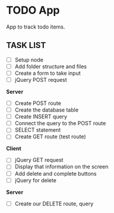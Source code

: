 # TODO App
App to track todo items.

## TASK LIST
- [ ] Setup node
- [ ] Add folder structure and files
- [ ] Create a form to take input
- [ ] jQuery POST request

**Server**

- [ ] Create POST route
- [ ] Create the database table
- [ ] Create INSERT query
- [ ] Connect the query to the POST route
- [ ] SELECT statement
- [ ] Create GET route (test route)

**Client**

- [ ] jQuery GET request
- [ ] Display that information on the screen
- [ ] Add delete and complete buttons
- [ ] jQuery for delete

**Server**

- [ ] Create our DELETE route, query
